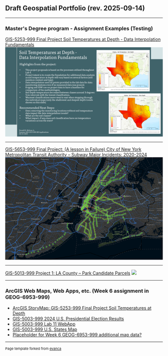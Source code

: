 ## Draft Geospatial Portfolio (rev. 2025-09-14)

---

### Master's Degree program - Assignment Examples (Testing) 

[GIS-5253-999 Final Project Soil Temperatures at Depth -
Data Interpolation Fundamentals](/soil_temp.html)
<img src="images/MeloneD_Final_Presentation_Slide.png?raw=true"/>

---

[GIS-5653-999 Final Project: (A lesson in Failure)
City of New York Metropolitan Transit Authority –
Subway Major Incidents: 2020-2024](/city_of_ny_mta.html)
<img src="images/Picture1.png?raw=true"/>

---
[GIS-5013-999 Project 1: 
LA County – Park Candidate Parcels](/project1a.html)
<img src="images/Layout.jpg?raw=true"/>

---

### ArcGIS Web Maps, Web Apps, etc. (Week 6 assignment in GEOG-6953-999)

- [ArcGIS StoryMap: GIS-5253-999 Final Project Soil Temperatures at Depth](https://storymaps.arcgis.com/stories/0490b4716ce74fffbf43b2cfd46c97f6/)
- [GIS-5003-999 2024 U.S. Presidential Election Results](https://arcg.is/1Hiu1b3)
- [GIS-5003-999 Lab 11 WebApp](https://uok.maps.arcgis.com/apps/instant/basic/index.html?appid=408602d7a9b14dd4a241263fa729e026)
- [GIS-5003-999 U.S. States Map](https://arcg.is/1DKSH41)
- [Placeholder for Week 6 GEOG-6953-999 additional map data?]()
---
<p style="font-size:11px">Page template forked from <a href="https://github.com/evanca/quick-portfolio">evanca</a></p>
<!-- Remove above link if you don't want to attibute -->
